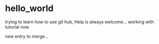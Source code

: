 # hello_world
trying to learn how to use git hub, Help is always welcome... working with tutorial now

new entry to merge...
